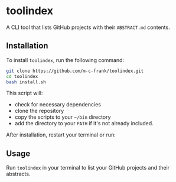 # toolindex

A CLI tool that lists GitHub projects with their `ABSTRACT.md` contents.

## Installation

To install `toolindex`, run the following command:

```bash
git clone https://github.com/m-c-frank/toolindex.git
cd toolindex
bash install.sh
```

This script will:
- check for necessary dependencies
- clone the repository
- copy the scripts to your `~/bin` directory
- add the directory to your `PATH` if it's not already included.

After installation, restart your terminal or run:

## Usage

Run `toolindex` in your terminal to list your GitHub projects and their abstracts.
